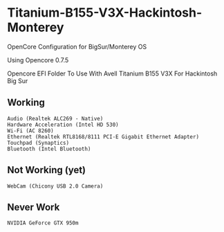 # Titanium-B155-V3X-Hackintosh-Monterey
OpenCore Configuration for BigSur/Monterey OS

Using Opencore 0.7.5

Opencore EFI Folder To Use With Avell Titanium B155 V3X For Hackintosh Big Sur


## Working
    Audio (Realtek ALC269 - Native)
    Hardware Acceleration (Intel HD 530)
    Wi-Fi (AC 8260)
    Ethernet (Realtek RTL8168/8111 PCI-E Gigabit Ethernet Adapter)
    Touchpad (Synaptics)
    Bluetooth (Intel Bluetooth)

##  Not Working (yet)
    WebCam (Chicony USB 2.0 Camera)

##  Never Work
    NVIDIA GeForce GTX 950m
